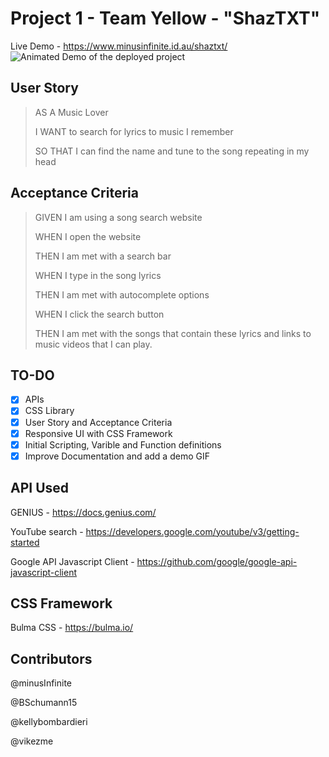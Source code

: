 # Project 1 - Team Yellow - "ShazTXT"

Live Demo - <https://www.minusinfinite.id.au/shaztxt/>
![Animated Demo of the deployed project](https://imgur.com/62ONp9z.gif)

## User Story

> AS A Music Lover
>
> I WANT to search for lyrics to music I remember
>
> SO THAT I can find the name and tune to the song repeating in my head

## Acceptance Criteria

> GIVEN I am using a song search website
>
> WHEN I open the website
>
> THEN I am met with a search bar
>
> WHEN I type in the song lyrics
>
> THEN I am met with autocomplete options
>
> WHEN I click the search button
>
> THEN I am met with the songs that contain these lyrics and links to music videos that I can play.

## TO-DO

- [x] APIs
- [x] CSS Library
- [x] User Story and Acceptance Criteria
- [x] Responsive UI with CSS Framework
- [x] Initial Scripting, Varible and Function definitions
- [x] Improve Documentation and add a demo GIF

## API Used

GENIUS - <https://docs.genius.com/>

YouTube search - <https://developers.google.com/youtube/v3/getting-started>

Google API Javascript Client - <https://github.com/google/google-api-javascript-client>

## CSS Framework

Bulma CSS - <https://bulma.io/>

## Contributors

@minusInfinite

@BSchumann15

@kellybombardieri

@vikezme
